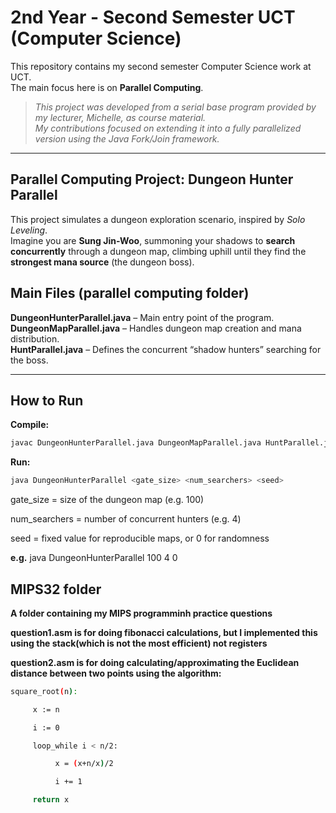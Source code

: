 # 2nd Year - Second Semester UCT (Computer Science)

This repository contains my second semester Computer Science work at UCT.  
The main focus here is on **Parallel Computing**.

> *This project was developed from a serial base program provided by my lecturer, Michelle, as course material.  
> My contributions focused on extending it into a fully parallelized version using the Java Fork/Join framework.*

---

## Parallel Computing Project: Dungeon Hunter Parallel

This project simulates a dungeon exploration scenario, inspired by *Solo Leveling*.  
Imagine you are **Sung Jin-Woo**, summoning your shadows to **search concurrently** through a dungeon map, climbing uphill until they find the **strongest mana source** (the dungeon boss).

## Main Files (parallel computing folder)
**DungeonHunterParallel.java** – Main entry point of the program.  
**DungeonMapParallel.java** – Handles dungeon map creation and mana distribution.  
**HuntParallel.java** – Defines the concurrent “shadow hunters” searching for the boss.  

---

## How to Run

**Compile:**
```bash
javac DungeonHunterParallel.java DungeonMapParallel.java HuntParallel.java  
```
**Run:**  
```bash
java DungeonHunterParallel <gate_size> <num_searchers> <seed>
```
gate_size = size of the dungeon map (e.g. 100)

num_searchers = number of concurrent hunters (e.g. 4)

seed = fixed value for reproducible maps, or 0 for randomness

**e.g.**
java DungeonHunterParallel 100 4 0  

## MIPS32 folder  
**A folder containing my MIPS programminh practice questions**  

**question1.asm is for doing fibonacci calculations, but I implemented this using the stack(which is not the most efficient) not registers**  

**question2.asm is for doing calculating/approximating the Euclidean distance between two points using the algorithm:**  
```bash
square_root(n):

     x := n

     i := 0

     loop_while i < n/2:

          x = (x+n/x)/2

          i += 1

     return x
```



